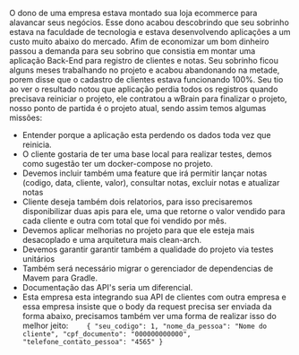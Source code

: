 
O dono de uma empresa estava montado sua loja ecommerce para alavancar seus negócios. Esse dono acabou descobrindo que seu sobrinho estava na faculdade de tecnologia e estava desenvolvendo aplicações a um custo muito abaixo do mercado. Afim de economizar um bom dinheiro passou a demanda para seu sobrino que consistia em montar uma aplicação Back-End para registro de clientes e notas. Seu sobrinho ficou alguns meses trabalhando no projeto e acabou abandonando na metade, porem disse que o cadastro de clientes estava funcionando 100%. Seu tio ao ver o resultado notou que aplicação perdia todos os registros quando precisava reiniciar o projeto, ele contratou a wBrain para finalizar o projeto, nosso ponto de partida é o projeto atual, sendo assim temos algumas missões:
- Entender porque a aplicação esta perdendo os dados toda vez que reinicia.
- O cliente gostaria de ter uma base local para realizar testes, demos como sugestão ter um docker-compose no projeto.
- Devemos incluir também uma feature que irá permitir lançar notas (codigo, data, cliente, valor), consultar notas, excluir notas e atualizar notas
- Cliente deseja também dois relatorios, para isso precisaremos disponibilizar duas apis para ele, uma que retorne o valor vendido para cada cliente e outra com total que foi vendido por mês.
- Devemos aplicar melhorias no projeto para que ele esteja mais desacoplado e uma arquitetura mais clean-arch.
- Devemos garantir garantir também a qualidade do projeto via testes unitários
- Também será necessário migrar o gerenciador de dependencias de Mavem para Gradle.
- Documentação das API's seria um diferencial.
- Esta empresa esta integrando sua API de clientes com outra empresa e essa empresa insiste que o body da request precisa ser enviada da forma abaixo, precisamos também ver uma forma de realizar isso do melhor jeito:
`    {
  "seu_codigo": 1,
  "nome_da_pessoa": "Nome do cliente",
  "cpf_documento": "000000000000",
  "telefone_contato_pessoa": "4565"
  }`